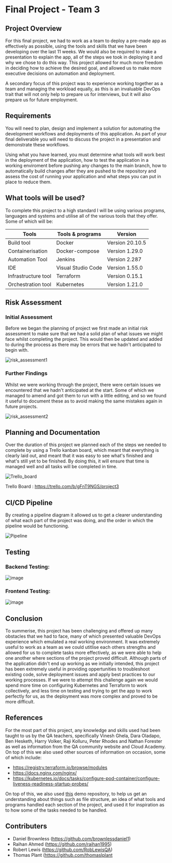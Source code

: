 # Final Project - Team 3

## Project Overview
For this final project, we had to work as a team to deploy a pre-made app as effectively as possible, using the tools and skills that we have been developing over the last 11 weeks. We would also be required to make a presentation to explain the app, all of the steps we took in deploying it and why we chose to do this way. This project allowed for much more freedom in deciding how to achieve the desired goal, and allowed us to make more executive decisions on automation and deployment.  

A secondary focus of this project was to experience working together as a team and managing the workload equally, as this is an invaluable DevOps trait that will not only help to prepare us for interviews, but it will also prepare us for future employment.

## Requirements
You will need to plan, design and implement a solution for automating the development workflows and deployments of this application. As part of your final deliverable you will need to discuss the project in a presentation and demonstrate these workflows.

Using what you have learned, you must determine what tools will work best in the deployment of the application, how to test the application in a working enviroment before pushing any changes to the main branch, how to automatically build changes after they are pushed to the repository and assess the cost of running your application and what steps you can put in place to reduce them.

## What tools will be used?
To complete this project to a high standard I will be using various programs, languages and systems and utilise all of the various tools that they offer. Some of which will be:  

|Tools               |Tools & programs    |Version         |
|--------------------|--------------------|----------------|
|Build tool          |Docker              |Version 20.10.5 |
|Containerisation    |Docker-compose      |Version 1.29.0  |
|Automation Tool     |Jenkins             |Version 2.287   |
|IDE                 |Visual Studio Code  |Version 1.55.0  |
|Infrastructure tool |Terraform           |Version 0.15.1  |
|Orchestration tool  |Kubernetes          |Version 1.21.0  |

## Risk Assessment

### Initial Assessment
Before we began the planning of project we first made an initial risk assessment to make sure that we had a solid plan of what issues we might face whilst completing the project. This would then be updated and added to during the process as there may be errors that we hadn't anticipated to begin with.

![risk_assessment1](https://user-images.githubusercontent.com/79214361/117330403-8e8a9280-ae8d-11eb-958d-913a3cfc77f5.png)


### Further Findings
Whilst we were working through the project, there were certain issues we encountered that we hadn't anticipated at the start. Some of which we managed to amend and got them to run with a little editing, and so we found it useful to document these as to avoid making the same mistakes again in future projects.  
			
![risk_assessment2](https://user-images.githubusercontent.com/79214361/117329833-f5f41280-ae8c-11eb-9565-08254c343864.png)


## Planning and Documentation
Over the duration of this project we planned each of the steps we needed to complete by using a Trello kanban board, which meant that everything is clearly laid out, and meant that it was easy to see what's finished and what's still yet to be finished. By doing this, it will ensure that time is managed well and all tasks will be completed in time.  

![Trello_board](https://user-images.githubusercontent.com/79214361/117205923-233bb480-adea-11eb-87a8-f13c7fcd684d.png)

Trello Board : https://trello.com/b/gFnT9NGS/project3

## CI/CD Pipeline
By creating a pipeline diagram it allowed us to get a clearer understanding of what each part of the project was doing, and the order in which the pipeline would be functioning. 

![Pipeline](https://user-images.githubusercontent.com/79214361/117265214-e6a0a500-ae4b-11eb-8e54-070bf9cea9e4.png)


## Testing
### Backend Testing:

![image](https://user-images.githubusercontent.com/79214361/117332501-d5798780-ae8f-11eb-818b-0984c68c47e1.png)

### Frontend Testing:
![image](https://user-images.githubusercontent.com/79214361/117332611-f4781980-ae8f-11eb-8bd8-154026c86d4b.png)


## Conclusion
To summerise, this project has been challenging and offered up many obstacles that we had to face, many of which presented valuable DevOps experience which emulated a real working environment. It was extremely useful to work as a team as we could utitlise each others strengths and allowed for us to complete tasks more effectively, as we were able to help one another where sections of the project proved difficult. Although parts of the application didn't end up working as we initially intended, this project has been extremely useful in providing oppertunities to troubleshoot existing code, solve deployment issues and apply best practices to our working processes. If we were to attempt this challenge again we would spend more time on configuring Kubernetes and Terraform to work collectively, and less time on testing and trying to get the app to work perfectly for us, as the deployment was more complex and proved to be more difficult.

## References
For the most part of this project, any knowledge and skills used had been taught to us by the QA teachers, specifically Vinesh Ghela, Dara Oladapo, Ben Hesketh, Harry Volker, Raji Kolluru, Peter Rhodes and Nathan Forester as well as information from the QA community website and Cloud Academy. On top of this we also used other sources of information on occasion, some of which include:

* https://registry.terraform.io/browse/modules
* https://docs.nginx.com/nginx/
* https://kubernetes.io/docs/tasks/configure-pod-container/configure-liveness-readiness-startup-probes/

On top of this, we also used [this](https://github.com/Kimovi/Spring_PetClinic_DevOps) demo repository,  to help us get an understanding about things such as file structure, an idea of what tools and programs handled each section of the project, and used it for inspiration as to how some of the tasks needed to be handled.

## Contributers

* Daniel Brownless (https://github.com/brownlessdaniel1)
* Raihan Ahmed (https://github.com/raihan1995)
* Robert Lewis (https://github.com/RobLewisQA)
* Thomas Plant (https://github.com/thomaslplant